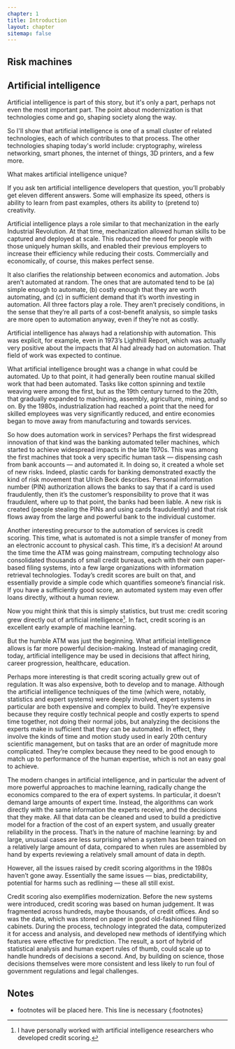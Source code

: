 ```yaml
---
chapter: 1
title: Introduction
layout: chapter
sitemap: false
---
```


## Risk machines

## Artificial intelligence

Artificial intelligence is part of this story, but it's only a part, perhaps not
even the most important part. The point about modernization is that technologies
come and go, shaping society along the way. 

So I'll show that artificial intelligence is one of a small cluster of related
technologies, each of which contributes to that process. The other technologies
shaping today's world include: cryptography, wireless networking, smart phones,
the internet of things, 3D printers, and a few more. 

What makes artificial intelligence unique? 

If you ask ten artificial intelligence developers that question, you’ll probably
get eleven different answers. Some will emphasize its speed, others is ability
to learn from past examples, others its ability to (pretend to) creativity.  

Artificial intelligence plays a role similar to that mechanization in the early
Industrial Revolution. At that time, mechanization allowed human skills to be
captured and deployed at scale. This reduced the need for people with those
uniquely human skills, and enabled their previous employers to increase their
efficiency while reducing their costs. Commercially and economically, of course,
this makes perfect sense.

It also clarifies the relationship between economics and automation. Jobs aren’t
automated at random. The ones that are automated tend to be (a) simple enough to
automate, (b) costly enough that they are worth automating, and (c) in
sufficient demand that it’s worth investing in automation. All three factors
play a role. They aren’t precisely conditions, in the sense that they’re all
parts of a cost-benefit analysis, so simple tasks are more open to automation
anyway, even if they’re not as costly.

Artificial intelligence has always had a relationship with automation. This was
explicit, for example, even in 1973’s Lighthill Report, which was actually very
positive about the impacts that AI had already had on automation. That field of
work was expected to continue. 

What artificial intelligence brought was a change in what could be automated. Up
to that point, it had generally been routine manual skilled work that had been
automated. Tasks like cotton spinning and textile weaving were among the first,
but as the 19th century turned to the 20th, that gradually expanded to
machining, assembly, agriculture, mining, and so on. By the 1980s,
industrialization had reached a point that the need for skilled employees was
very significantly reduced, and entire economies began to move away from
manufacturing and towards services.

So how does automation work in services? Perhaps the first widespread innovation
of that kind was the banking automated teller machines, which started to achieve
widespread impacts in the late 1970s. This was among the first machines that
took a very specific human task — dispensing cash from bank accounts — and
automated it. In doing so, it created a whole set of new risks. Indeed, plastic
cards for banking demonstrated exactly the kind of risk movement that Ulrich
Beck describes. Personal information number (PIN) authorization allows the banks
to say that if a card is used fraudulently, then it’s the customer’s
responsibility to prove that it was fraudulent, where up to that point, the
banks had been liable. A new risk is created (people stealing the PINs and using
cards fraudulently) and that risk flows away from the large and powerful bank to
the individual customer.

Another interesting precursor to the automation of services is credit scoring.
This time, what is automated is not a simple transfer of money from an
electronic account to physical cash. This time, it’s a decision! At around the
time time the ATM was going mainstream, computing technology also consolidated
thousands of small credit bureaus, each with their own paper-based filing
systems, into a few large organizations with information retrieval technologies.
Today’s credit scores are built on that, and essentially provide a simple code
which quantifies someone’s financial risk. If you have a sufficiently good
score, an automated system may even offer loans directly, without a human
review. 

Now you might think that this is simply statistics, but trust me: credit scoring
grew directly out of artificial intelligence[^Disclaimer]. In fact, credit scoring is an
excellent early example of machine learning. 

[^Disclaimer]:
    I have personally worked with artificial intelligence researchers who
    developed credit scoring.

But the humble ATM was just the beginning. What artificial intelligence allows
is far more powerful decision-making. Instead of managing credit, today,
artificial intelligence may be used in decisions that affect hiring, career
progression, healthcare, education.

Perhaps more interesting is that credit scoring actually grew out of regulation.
It was also expensive, both to develop and to manage. Although the artificial
intelligence techniques of the time (which were, notably, statistics and expert
systems) were deeply involved, expert systems in particular are both expensive
and complex to build. They’re expensive because they require costly technical
people and costly experts to spend time together, not doing their normal jobs,
but analyzing the decisions the experts make in sufficient that they can be
automated. In effect, they involve the kinds of time and motion study used in
early 20th century scientific management, but on tasks that are an order of
magnitude more complicated. They’re complex because they need to be good enough
to match up to performance of the human expertise, which is not an easy goal to
achieve.

The modern changes in artificial intelligence, and in particular the advent of
more powerful approaches to machine learning, radically change the economics
compared to the era of expert systems. In particular, it doesn’t demand large
amounts of expert time. Instead, the algorithms can work directly with the same
information the experts receive, and the decisions that they make. All that data
can be cleaned and used to build a predictive model for a fraction of the cost
of an expert system, and usually greater reliability in the process. That’s in
the nature of machine learning: by and large, unusual cases are less surprising
when a system has been trained on a relatively large amount of data, compared to
when rules are assembled by hand by experts reviewing a relatively small amount
of data in depth.

However, all the issues raised by credit scoring algorithms in the 1980s haven’t
gone away. Essentially the same issues — bias, predictability, potential for
harms such as redlining — these all still exist.

Credit scoring also exemplifies modernization. Before the new systems were
introduced, credit scoring was based on human judgement. It was fragmented
across hundreds, maybe thousands, of credit offices. And so was the data, which
was stored on paper in good old-fashioned filing cabinets. During the process,
technology integrated the data, computerized it for access and analysis, and
developed new methods of identifying which features were effective for
prediction. The result, a sort of hybrid of statistical analysis and human
expert rules of thumb, could scale up to handle hundreds of decisions a second.
And, by building on science, those decisions themselves were more consistent and
less likely to run foul of government regulations and legal challenges.

## Notes

* footnotes will be placed here. This line is necessary
{:footnotes}
